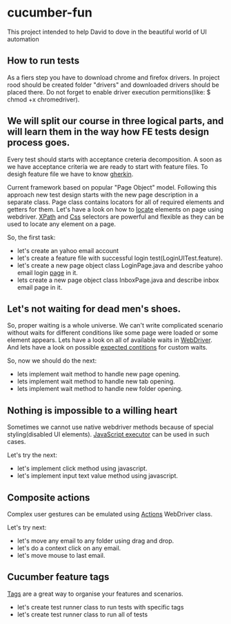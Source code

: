 # cucumber-fun

This project intended to help David to dove in the beautiful world of UI automation

## How to run tests

As a fiers step you have to download chrome and firefox drivers.
In project rood should be created folder "drivers" and downloaded drivers should be placed there. Do not forget to enable driver execution permitions(like: $ chmod +x chromedriver).

## We will split our course in three logical parts, and will learn them in the way how FE tests design process goes.

Every test should starts with acceptance creteria decomposition. A soon as we have acceptance criteria we are ready to start with feature files. To desigh feature file we have to know [gherkin](https://docs.cucumber.io/gherkin/).

Current framework based on popular "Page Object" model. Following this approach new test design starts with the new page description in a separate class. Page class contains locators for all of required elements and getters for them.
Let's have a look on how to [locate](https://www.testingexcellence.com/how-to-locate-web-elements-in-webdriver/) elements on page using webdriver.
[XPath](https://www.w3schools.com/xml/xpath_syntax.asp) and [Css](https://www.testingexcellence.com/css-selectors-selenium-webdriver/) selectors are powerful and flexible as they can be used to locate any element on a page.

So, the first task:
- let's create an yahoo email account 
- let's create a feature file with successful login test(LoginUITest.feature).
- let's create a new page object class LoginPage.java and describe yahoo email login [page](https://login.yahoo.com) in it.
- lets create a new page object class InboxPage.java and describe inbox email page in it.

## Let's not waiting for dead men's shoes.

So, proper waiting is a whole universe. We can't write complicated scenario without waits for different conditions like some page were loaded or some element appears. Lets have a look on all of available waits in [WebDriver](https://www.testingexcellence.com/webdriver-explicit-implicit-fluent-wait/). And lets have a look on possible [expected contitions](https://seleniumhq.github.io/selenium/docs/api/java/org/openqa/selenium/support/ui/ExpectedConditions.html) for custom waits.

So, now we should do the next:
- lets implement wait method to handle new page opening.
- lets implement wait method to handle new tab opening.
- lets implement wait method to handle new folder opening.

## Nothing is impossible to a willing heart

Sometimes we cannot use native webdriver methods because of special styling(disabled UI elements). [JavaScript executor](https://seleniumhq.github.io/selenium/docs/api/java/org/openqa/selenium/JavascriptExecutor.html) can be used in such cases.

Let's try the next:
- let's implement click method using javascript.
- let's implement input text value method using javascript.

## Composite actions

Complex user gestures can be emulated using [Actions](https://seleniumhq.github.io/selenium/docs/api/java/org/openqa/selenium/interactions/Actions.html) WebDriver class.

Let's try next:
- let's move any email to any folder using drag and drop.
- let's do a context click on any email.
- let's move mouse to last email.

## Cucumber feature tags

[Tags](https://docs.cucumber.io/cucumber/api/#tags) are a great way to organise your features and scenarios.

- let's create test runner class to run tests with specific tags
- let's create test runner class to run all of tests
